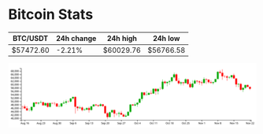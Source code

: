 # Bitcoin Stats

BTC/USDT|24h change|24h high|24h low|
|---|---|---|---|
|$57472.60|-2.21%|$60029.76|$56766.58|

<img src="./chart.svg">
